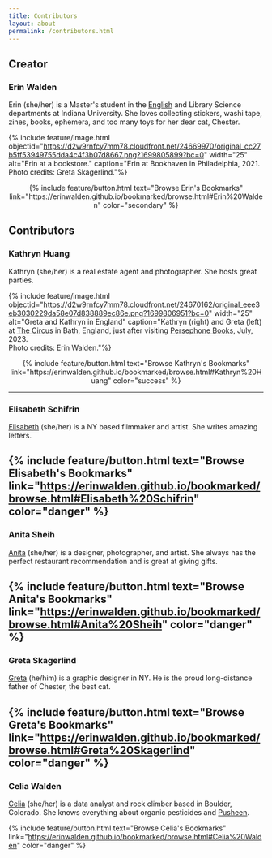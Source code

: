 ```yaml
---
title: Contributors
layout: about
permalink: /contributors.html
---
```

## Creator

### Erin Walden
Erin (she/her) is a Master's student in the [English](https://english.indiana.edu/about/graduate-students/index.html) and Library Science departments at Indiana University. She loves collecting stickers, washi tape, zines, books, ephemera, and too many toys for her dear cat, Chester.

{% include feature/image.html objectid="https://d2w9rnfcy7mm78.cloudfront.net/24669970/original_cc27b5ff53949755dda4c4f3b07d8667.png?1699805899?bc=0" width="25" alt="Erin at a bookstore." caption="Erin at Bookhaven in Philadelphia, 2021.<br/>Photo credits: Greta Skagerlind."%}

<p style="text-align: center;">{% include feature/button.html text="Browse Erin's Bookmarks" link="https://erinwalden.github.io/bookmarked/browse.html#Erin%20Walden" color="secondary" %}</p>

## Contributors

### Kathryn Huang
Kathryn (she/her) is a real estate agent and photographer. She hosts great parties.

{% include feature/image.html objectid="https://d2w9rnfcy7mm78.cloudfront.net/24670162/original_eee3eb3030229da58e07d838889ec86e.png?1699806951?bc=0" width="25" alt="Greta and Kathryn in England" caption="Kathryn (right) and Greta (left) at [The Circus](https://en.wikipedia.org/wiki/The_Circus,_Bath) in Bath, England, just after visiting [Persephone Books](https://persephonebooks.co.uk/), July, 2023.<br/>Photo credits: Erin Walden."%}

<p style="text-align: center;">{% include feature/button.html text="Browse Kathryn's Bookmarks" link="https://erinwalden.github.io/bookmarked/browse.html#Kathryn%20Huang" color="success" %}</p>

---
### Elisabeth Schifrin
[Elisabeth](https://elisabethschifrin.cargo.site/) (she/her) is a NY based filmmaker and artist. She writes amazing letters.

{% include feature/button.html text="Browse Elisabeth's Bookmarks" link="https://erinwalden.github.io/bookmarked/browse.html#Elisabeth%20Schifrin" color="danger" %}
---
### Anita Sheih
[Anita](https://www.anitasheih.com/) (she/her) is a designer, photographer, and artist. She always has the perfect restaurant recommendation and is great at giving gifts.

{% include feature/button.html text="Browse Anita's Bookmarks" link="https://erinwalden.github.io/bookmarked/browse.html#Anita%20Sheih" color="danger" %}
---
### Greta Skagerlind
[Greta](https://gskagerlind.com/) (he/him) is a graphic designer in NY. He is the proud long-distance father of Chester, the best cat.

{% include feature/button.html text="Browse Greta's Bookmarks" link="https://erinwalden.github.io/bookmarked/browse.html#Greta%20Skagerlind" color="danger" %}
---
### Celia Walden
[Celia](https://cals.cornell.edu/news/2022/05/digital-agriculture-internships-spark-interdisciplinary-insights) (she/her) is a data analyst and rock climber based in Boulder, Colorado. She knows everything about organic pesticides and [Pusheen](https://pusheen.com/).

{% include feature/button.html text="Browse Celia's Bookmarks" link="https://erinwalden.github.io/bookmarked/browse.html#Celia%20Walden" color="danger" %}
